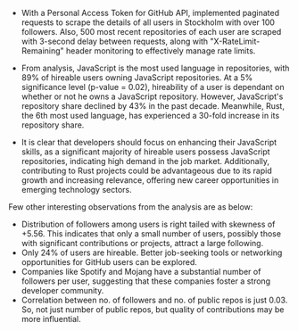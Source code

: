 - With a Personal Access Token for GitHub API, implemented paginated requests to scrape the details of all users in Stockholm with over 100 followers. Also, 500 most recent repositories of each user are scraped with 3-second delay between requests, along with "X-RateLimit-Remaining" header monitoring to effectively manage rate limits.
  
- From analysis, JavaScript is the most used language in repositories, with 89% of hireable users owning JavaScript repositories. At a 5% significance level (p-value = 0.02), hireability of a user is dependant on whether or not he owns a JavaScript repository. However, JavaScript's repository share declined by 43% in the past decade. Meanwhile, Rust, the 6th most used language, has experienced a 30-fold increase in its repository share.

- It is clear that developers should focus on enhancing their JavaScript skills, as a significant majority of hireable users possess JavaScript repositories, indicating high demand in the job market. Additionally, contributing to Rust projects could be advantageous due to its rapid growth and increasing relevance, offering new career opportunities in emerging technology sectors.

Few other interesting observations from the analysis are as below:

- Distribution of followers among users is right tailed with skewness of +5.56. This indicates that only a small number of users, possibly those with significant contributions or projects, attract a large following.
- Only 24% of users are hireable. Better job-seeking tools or networking opportunities for GitHub users can be explored.
- Companies like Spotify and Mojang have a substantial number of followers per user, suggesting that these companies foster a strong developer community.
- Correlation between no. of followers and no. of public repos is just 0.03. So, not just number of public repos, but quality of contributions may be more influential.
